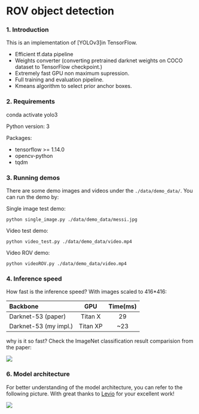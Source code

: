 #  ROV object detection

### 1. Introduction

This is an implementation of [YOLOv3]in TensorFlow.

- Efficient tf.data pipeline
- Weights converter (converting pretrained darknet weights on COCO dataset to TensorFlow checkpoint.)
- Extremely fast GPU non maximum supression.
- Full training and evaluation pipeline.
- Kmeans algorithm to select prior anchor boxes.

### 2. Requirements

conda activate yolo3

Python version:  3

Packages:

- tensorflow >= 1.14.0 
- opencv-python
- tqdm


### 3. Running demos

There are some demo images and videos under the `./data/demo_data/`. You can run the demo by:

Single image test demo:

```shell
python single_image.py ./data/demo_data/messi.jpg
```

Video test demo:

```shell
python video_test.py ./data/demo_data/video.mp4
```


Video ROV demo:

```shell
python videoROV.py ./data/demo_data/video.mp4 

```


### 4. Inference speed

How fast is the inference speed? With images scaled to 416*416:


| Backbone              |   GPU    | Time(ms) |
| :-------------------- | :------: | :------: |
| Darknet-53 (paper)    | Titan X  |    29    |
| Darknet-53 (my impl.) | Titan XP |   ~23    |

why is it so fast? Check the ImageNet classification result comparision from the paper:

![](https://github.com/wizyoung/YOLOv3_TensorFlow/blob/master/docs/backbone.png?raw=true)

### 6. Model architecture

For better understanding of the model architecture, you can refer to the following picture. With great thanks to [Levio](https://blog.csdn.net/leviopku/article/details/82660381) for your excellent work!

![](https://github.com/wizyoung/YOLOv3_TensorFlow/blob/master/docs/yolo_v3_architecture.png?raw=true)


